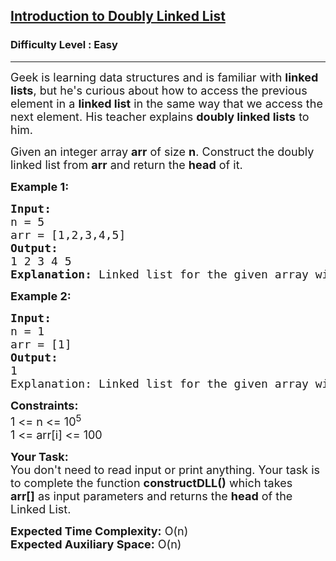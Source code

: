 <h2><a href="https://www.geeksforgeeks.org/problems/introduction-to-doubly-linked-list/1?page=2&sortBy=accuracy">Introduction to Doubly Linked List</a></h2><h3>Difficulty Level : Easy</h3><hr><div class="problems_problem_content__Xm_eO"><p><span style="font-size:18px">Geek is learning data structures and is familiar with <strong>linked lists</strong>, but he's curious about how to access the previous element&nbsp;in a <strong>linked list</strong> in the same way that we access&nbsp;the next element. His teacher explains <strong>doubly linked lists</strong> to him.</span></p>

<p><span style="font-size:18px">Given an integer array <strong>arr</strong> of size <strong>n</strong>. Construct the doubly linked list from <strong>arr</strong> and return the <strong>head</strong> of it.</span></p>

<p><span style="font-size:18px"><strong>Example 1:</strong></span></p>

<pre><span style="font-size:18px"><strong>Input:</strong>
n = 5
arr = [1,2,3,4,5]
<strong>Output:</strong>
1 2 3 4 5
<strong>Explanation:</strong> Linked list for the given array will be 1&lt;-&gt;2&lt;-&gt;3&lt;-&gt;4&lt;-&gt;5.</span></pre>

<p><span style="font-size:18px"><strong>Example 2:</strong></span></p>

<pre><span style="font-size:18px"><strong>Input:</strong>
n = 1
arr = [1]
<strong>Output:</strong>
1
Explanation: Linked list for the given array will be 1.</span></pre>

<p><span style="font-size:18px"><strong>Constraints:</strong><br>
1 &lt;= n &lt;= 10<sup>5</sup><br>
1 &lt;= arr[i] &lt;= 100</span></p>

<p><span style="font-size:18px"><strong>Your Task:</strong><br>
You don't need to read input or print anything. Your task is to complete the function <strong>constructDLL()</strong> which takes <strong>arr[]</strong>&nbsp;as input parameters and returns the <strong>head</strong> of the Linked List.</span></p>

<p><span style="font-size:18px"><strong>Expected Time Complexity:</strong>&nbsp;O(n)<br>
<strong>Expected Auxiliary Space:</strong>&nbsp;O(n)</span></p>
</div>